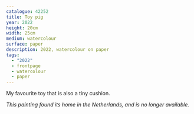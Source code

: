 ```yaml
---
catalogue: 42252
title: Toy pig
year: 2022
height: 20cm
width: 25cm
medium: watercolour
surface: paper
description: 2022, watercolour on paper
tags: 
  - "2022"
  - frontpage
  - watercolour
  - paper
---
```

<p>My favourite toy that is also a tiny cushion.</p>

<p><em>This painting found its home in the Netherlands, and is no longer available.</em></p>

